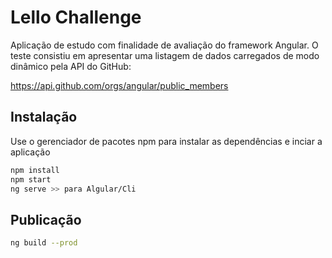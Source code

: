 # Lello Challenge

Aplicação de estudo com finalidade de avaliação do framework Angular.
O teste consistiu em apresentar uma listagem de dados carregados de modo dinâmico pela API do GitHub:

https://api.github.com/orgs/angular/public_members

## Instalação

Use o gerenciador de pacotes npm para instalar as dependências e inciar a aplicação

```bash
npm install
npm start
ng serve >> para Algular/Cli
```

## Publicação

```bash
ng build --prod
```
